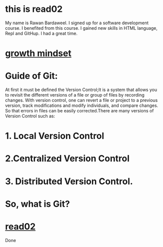 # this is read02
 My name is Rawan Bardaweel. I signed up for a software development course. I benefited from this course. I gained new skills in HTML language, Repl and GitHup. I had a great time.
# [growth mindset](https://replit.com/@baradweelrawan/reading-notes#read01.md)
# Guide of Git:
 At first it must be defined the Version Control;It is a system that allows you to revisit the different versions of a file or group of files by recording changes. With version control, one can revert a file or project to a previous version, track modifications and modify individuals, and compare changes. So that errors in files can be easily corrected.There are many versions of Version Control such as:
# 1. Local Version Control
# 2.Centralized Version Control 
# 3. Distributed Version Control.
# So, what is Git?
# [read02](https://replit.com/@baradweelrawan/reading-notes#read02.md)


Done